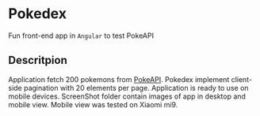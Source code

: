 # Pokedex
Fun front-end app in `Angular` to test PokeAPI

## Descritpion
Application fetch 200 pokemons from [PokeAPI](https://pokeapi.co). Pokedex implement client-side pagination with 20 elements per page.
Application is ready to use on mobile devices. ScreenShot folder contain images of  app in desktop and mobile view. Mobile view was tested on Xiaomi mi9.
